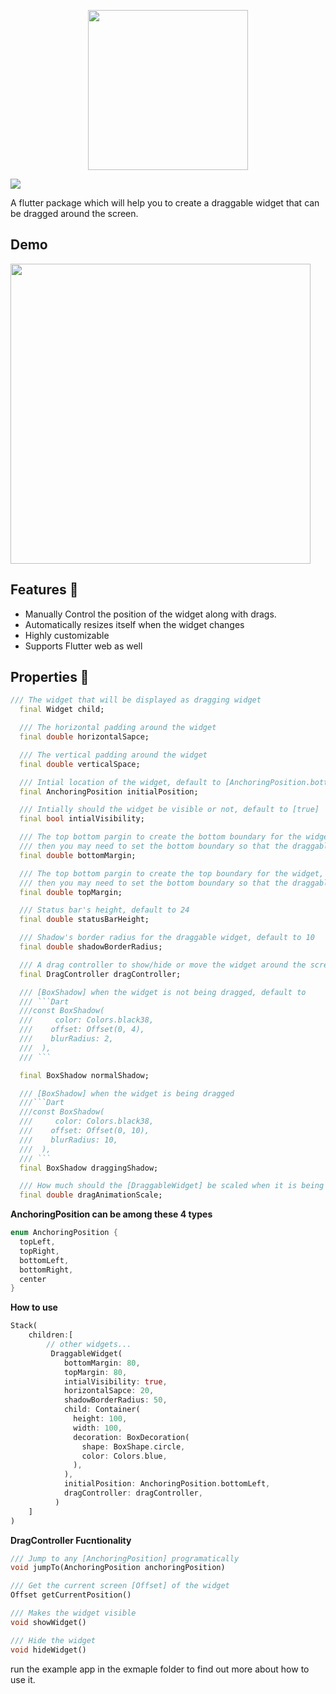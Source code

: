 <p align="center">
  <img width="256"  src="https://github.com/adar2378/draggable_widget/raw/master/demo/logo.png">
</p>

<a href = "https://pub.dev/packages/draggable_widget"><img src="https://img.shields.io/pub/v/draggable_widget"></a>

A flutter package which will help you to create a draggable widget that can be dragged around the screen.

## Demo

<img src="https://github.com/adar2378/draggable_widget/raw/master/demo/demo.gif" height="480">

## Features 💚

- Manually Control the position of the widget along with drags.
- Automatically resizes itself when the widget changes
- Highly customizable
- Supports Flutter web as well

## Properties 🔖

````Dart
/// The widget that will be displayed as dragging widget
  final Widget child;

  /// The horizontal padding around the widget
  final double horizontalSapce;

  /// The vertical padding around the widget
  final double verticalSpace;

  /// Intial location of the widget, default to [AnchoringPosition.bottomRight]
  final AnchoringPosition initialPosition;

  /// Intially should the widget be visible or not, default to [true]
  final bool intialVisibility;

  /// The top bottom pargin to create the bottom boundary for the widget, for example if you have a [BottomNavigationBar],
  /// then you may need to set the bottom boundary so that the draggable button can't get on top of the [BottomNavigationBar]
  final double bottomMargin;

  /// The top bottom pargin to create the top boundary for the widget, for example if you have a [AppBar],
  /// then you may need to set the bottom boundary so that the draggable button can't get on top of the [AppBar]
  final double topMargin;

  /// Status bar's height, default to 24
  final double statusBarHeight;

  /// Shadow's border radius for the draggable widget, default to 10
  final double shadowBorderRadius;

  /// A drag controller to show/hide or move the widget around the screen
  final DragController dragController;

  /// [BoxShadow] when the widget is not being dragged, default to
  /// ```Dart
  ///const BoxShadow(
  ///     color: Colors.black38,
  ///    offset: Offset(0, 4),
  ///    blurRadius: 2,
  ///  ),
  /// ```

  final BoxShadow normalShadow;

  /// [BoxShadow] when the widget is being dragged
  ///```Dart
  ///const BoxShadow(
  ///     color: Colors.black38,
  ///    offset: Offset(0, 10),
  ///    blurRadius: 10,
  ///  ),
  /// ```
  final BoxShadow draggingShadow;

  /// How much should the [DraggableWidget] be scaled when it is being dragged, default to 1.1
  final double dragAnimationScale;

````

**AnchoringPosition can be among these 4 types**

```Dart
enum AnchoringPosition {
  topLeft,
  topRight,
  bottomLeft,
  bottomRight,
  center
}
```

**How to use**

```Dart
Stack(
    children:[
        // other widgets...
         DraggableWidget(
            bottomMargin: 80,
            topMargin: 80,
            intialVisibility: true,
            horizontalSapce: 20,
            shadowBorderRadius: 50,
            child: Container(
              height: 100,
              width: 100,
              decoration: BoxDecoration(
                shape: BoxShape.circle,
                color: Colors.blue,
              ),
            ),
            initialPosition: AnchoringPosition.bottomLeft,
            dragController: dragController,
          )
    ]
)
```

**DragController Fucntionality**

```Dart
/// Jump to any [AnchoringPosition] programatically
void jumpTo(AnchoringPosition anchoringPosition)

/// Get the current screen [Offset] of the widget
Offset getCurrentPosition()

/// Makes the widget visible
void showWidget()

/// Hide the widget
void hideWidget()
```

run the example app in the exmaple folder to find out more about how to use it.
